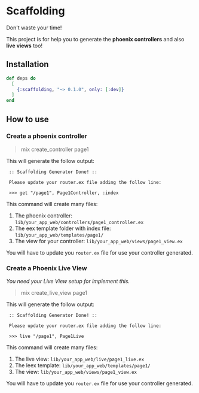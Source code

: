 # Scaffolding

Don't waste your time!

This project is for help you to generate the **phoenix controllers** and also **live views** too!

## Installation

```elixir
def deps do
  [
    {:scaffolding, "~> 0.1.0", only: [:dev]}
  ]
end
```

## How to use

### Create a phoenix controller

> mix create_controller page1

This will generate the follow output:

```
 :: Scaffolding Generator Done! ::

 Please update your router.ex file adding the follow line:

 >>> get "/page1", Page1Controller, :index
```

This command will create many files:

1. The phoenix controller: `lib/your_app_web/controllers/page1_controller.ex`
2. The eex template folder with index file: `lib/your_app_web/templates/page1/`
3. The view for your controller: `lib/your_app_web/views/page1_view.ex`

You will have to update you `router.ex` file for use your controller generated.

### Create a Phoenix Live View

*You need your Live View setup for implement this.*

> mix create_live_view page1

This will generate the follow output:

```
 :: Scaffolding Generator Done! ::

 Please update your router.ex file adding the follow line:

 >>> live "/page1", Page1Live
```

This command will create many files:

1. The live view: `lib/your_app_web/live/page1_live.ex`
2. The leex template: `lib/your_app_web/templates/page1/`
3. The view: `lib/your_app_web/views/page1_view.ex`

You will have to update you `router.ex` file for use your controller generated.
